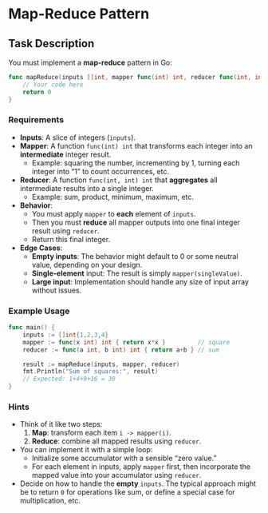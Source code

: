 # Map-Reduce Pattern

## Task Description

You must implement a **map-reduce** pattern in Go:

```go
func mapReduce(inputs []int, mapper func(int) int, reducer func(int, int) int) int {
    // Your code here
    return 0
}
```

### Requirements

- **Inputs**: A slice of integers (`inputs`).
- **Mapper**: A function `func(int) int` that transforms each integer into an **intermediate** integer result.
    - Example: squaring the number, incrementing by 1, turning each integer into “1” to count occurrences, etc.
- **Reducer**: A function `func(int, int) int` that **aggregates** all intermediate results into a single integer.
    - Example: sum, product, minimum, maximum, etc.
- **Behavior**:
    - You must apply `mapper` to **each** element of `inputs`.
    - Then you must **reduce** all mapper outputs into one final integer result using `reducer`.
    - Return this final integer.
- **Edge Cases**:
    - **Empty inputs**: The behavior might default to 0 or some neutral value, depending on your design.
    - **Single-element** input: The result is simply `mapper(singleValue)`.
    - **Large input**: Implementation should handle any size of input array without issues.

### Example Usage

```go
func main() {
	inputs := []int{1,2,3,4}
	mapper := func(x int) int { return x*x }         // square
	reducer := func(a int, b int) int { return a+b } // sum

	result := mapReduce(inputs, mapper, reducer)
	fmt.Println("Sum of squares:", result)
	// Expected: 1+4+9+16 = 30
}
```

### Hints

- Think of it like two steps:
    1. **Map**: transform each item `i -> mapper(i)`.
    2. **Reduce**: combine all mapped results using `reducer`.
- You can implement it with a simple loop:
    - Initialize some accumulator with a sensible “zero value.”
    - For each element in inputs, apply `mapper` first, then incorporate the mapped value into your accumulator using `reducer`.
- Decide on how to handle the **empty** `inputs`. The typical approach might be to return `0` for operations like sum, or define a special case for multiplication, etc.

